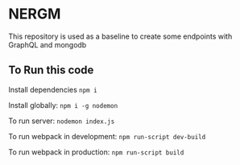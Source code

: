 # NERGM
This repository is used as a baseline to create some endpoints with GraphQL and mongodb

## To Run this code
Install dependencies
`npm i`

Install globally:
`npm i -g nodemon`

To run server:
`nodemon index.js`

To run webpack in development:
`npm run-script dev-build`

To run webpack in production:
`npm run-script build`
